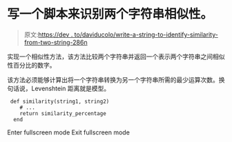 # 写一个脚本来识别两个字符串相似性。

> 原文:[https://dev . to/daviducolo/write-a-string-to-identify-similarity-from-two-string-286n](https://dev.to/daviducolo/write-a-string-to-identify-similarity-from-two-string-286n)

实现一个相似性方法，该方法比较两个字符串并返回一个表示两个字符串之间相似性百分比的数字。

该方法必须能够计算出将一个字符串转换为另一个字符串所需的最少运算次数。换句话说，Levenshtein 距离就是模型。

```
 def similarity(string1, string2)
    # ...
    return similarity_percentage
  end 
```

Enter fullscreen mode Exit fullscreen mode